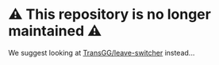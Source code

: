 # ⚠️ This repository is no longer maintained ⚠️

We suggest looking at [TransGG/leave-switcher](https://github.com/TransGG/leave-switcher) instead...
